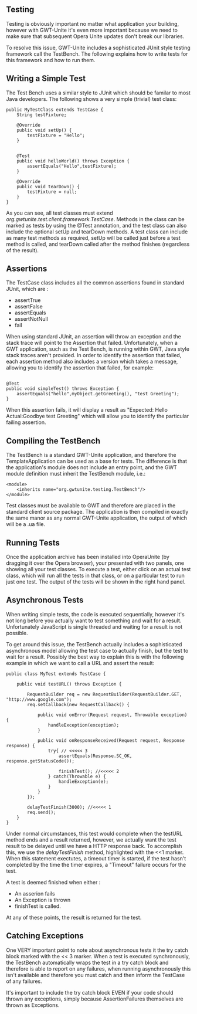 ## Testing ##
Testing is obviously important no matter what application your building, however with GWT-Unite it's even more important because we need to make sure that subsequent Opera Unite updates don't break our libraries.

To resolve this issue, GWT-Unite includes a sophisticated JUnit style testing framework call the TestBench.  The following explains how to write tests for this framework and how to run them.

## Writing a Simple Test ##
The Test Bench uses a similar style to JUnit which should be familar to most Java developers.  The following shows a very simple (trivial) test class:

```
public MyTestClass extends TestCase {
	String testFixture;

	@Override
	public void setUp() {
		testFixture = "Hello";
	}


	@Test
	public void helloWorld() throws Exception {
		assertEquals("Hello",testFixture);
	}

	@Override
	public void tearDown() {
		testFixture = null;
	}
}
```

As you can see, all test classes must extend _org.gwtunite.test.client.framework.TestCase_.  Methods in the class can be marked as tests by using the @Test annotation, and the test class can also include the optional setUp and tearDown methods.  A test class can include as many test methods as required, setUp will be called just before a test method is called, and tearDown called after the method finishes (regardless of the result).

## Assertions ##
The TestCase class includes all the common assertions found in standard JUnit, which are :

  * assertTrue
  * assertFalse
  * assertEquals
  * assertNotNull
  * fail

When using standard JUnit, an assertion will throw an exception and the stack trace will point to the Assertion that failed.  Unfortunately, when a GWT application, such as the Test Bench, is running within GWT, Java style stack traces aren't provided.  In order to identify the assertion that failed, each assertion method also includes a version which takes a message, allowing you to identify the assertion that failed, for example:

```

@Test
public void simpleTest() throws Exception {
	assertEquals("hello",myObject.getGreeting(), "test Greeting");
}
```

When this assertion fails, it will display a result as "Expected: Hello Actual:Goodbye test Greeting" which will allow you to identify the particular failing assertion.

## Compiling the TestBench ##
The TestBench is a standard GWT-Unite application, and therefore the TemplateApplication can be used as a base for tests.  The difference is that the application's module does not include an entry point, and the GWT module definition must inherit the TestBench module, i.e.:

```
<module>
	<inherits name="org.gwtunite.testing.TestBench"/>
</module>
```

Test classes must be available to GWT and therefore are placed in the standard client source package.  The application is then compiled in exactly the same manor as any normal GWT-Unite application, the output of which will be a .ua file.

## Running Tests ##
Once the application archive has been installed into OperaUnite (by dragging it over the Opera browser), your presented with two panels, one showing all your test classes.  To execute a test, either click on an actual test class, which will run all the tests in that class, or on a particular test to run just one test.  The output of the tests will be shown in the right hand panel.

## Asynchronous Tests ##
When writing simple tests, the code is executed sequentially, however it's not long before you actually want to test something and wait for a result.  Unfortunately JavaScript is single threaded and waiting for a result is not possible.

To get around this issue, the TestBench actually includes a sophisticated asynchronous model allowing the test case to actually finish, but the test to wait for a result.  Possibly the best way to explain this is with the following example in which we want to call a URL and assert the result:

```
public class MyTest extends TestCase {

	public void testURL() throws Exception {

		RequestBuilder req = new RequestBuilder(RequestBuilder.GET, "http://www.google.com");
		req.setCallback(new RequestCallback() {

			public void onError(Request request, Throwable exception) {
				handleException(exception);
			}

			public void onResponseReceived(Request request, Response response) {
				try{ // <<<<< 3
					assertEquals(Response.SC_OK, response.getStatusCode());

					finishTest(); //<<<<< 2
				} catch(Throwable e) {
					handleException(e);
				}										
			}
		});

		delayTestFinish(3000); //<<<<< 1
		req.send();  
	}
}
```

Under normal circumstances, this test would complete when the testURL method ends and a result returned, however, we actually want the test result to be delayed until we have a HTTP response back.  To accomplish this, we use the _delayTestFinish_ method, highlighted with the <<1 marker.  When this statement exectutes, a timeout timer is started, if the test hasn't completed by the time the timer expires, a "Timeout" failure occurs for the test.

A test is deemed finished when either :

  * An asserion fails
  * An Exception is thrown
  * finishTest is called.

At any of these points, the result is returned for the test.

## Catching Exceptions ##
One VERY important point to note about asynchronous tests it the try catch block marked with the << 3 marker.  When a test is executed synchronously, the TestBench automatically wraps the test in a try catch block and therefore is able to report on any failures, when running asynchronously this isn't available and therefore you must catch and then inform the TestCase of any failures.

It's important to include the try catch block EVEN if your code should thrown any exceptions, simply because AssertionFailures themselves are thrown as Exceptions.